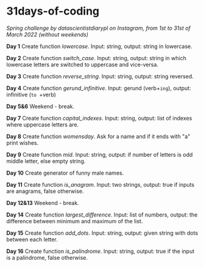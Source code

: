 # 31days-of-coding
*Spring challenge by datascientistdiarypl on Instagram, from 1st to 31st of March 2022 (without weekends)*

**Day 1**
Create function *lowercase*. Input: string, output: string in lowercase. 

**Day 2**
Create function *switch_case*. Input: string, output: string in which lowercase letters are switched to uppercase and vice-versa. 

**Day 3**
Create function *reverse_string*. Input: string, output: string reversed.

**Day 4**
Create function *gerund_infinitive*. Input: gerund (verb+`ing`), output: infinitive (`to `+verb)

**Day 5&6**
Weekend - break.

**Day 7**
Create function *capital_indexes*. Input: string, output: list of indexes where uppercase letters are.

**Day 8**
Create function *womensday*. Ask for a name and if it ends with "a" print wishes.

**Day 9**
Create function *mid*. Input: string, output: if number of letters is odd middle letter, else empty string.

**Day 10**
Create generator of funny male names.

**Day 11**
Create function *is_anagram*. Input: two strings, output: true if inputs are anagrams, false otherwise.

**Day 12&13**
Weekend - break.

**Day 14**
Create function *largest_difference*. Input: list of numbers, output: the difference between minimum and maximum of the list.

**Day 15**
Create function *add_dots*. Input: string, output: given string with dots between each letter.

**Day 16**
Create function *is_palindrome*. Input: string, output: true if the input is a palindrome, false otherwise.